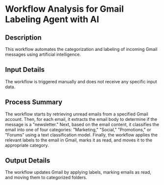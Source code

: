 # Workflow Analysis for Gmail Labeling Agent with AI

## Description
This workflow automates the categorization and labeling of incoming Gmail messages using artificial intelligence.

## Input Details
The workflow is triggered manually and does not receive any specific input data.

## Process Summary
The workflow starts by retrieving unread emails from a specified Gmail account. Then, for each email, it extracts the email body to determine if the message is a "newsletter." Next, based on the email content, it classifies the email into one of four categories: "Marketing," "Social," "Promotions," or "Forums" using a text classification model. Finally, the workflow applies the relevant labels to the email in Gmail, marks it as read, and moves it to the appropriate category.

## Output Details
The workflow updates Gmail by applying labels, marking emails as read, and moving them to categorized folders.
